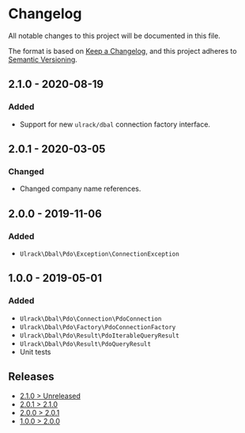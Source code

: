 # Changelog
All notable changes to this project will be documented in this file.

The format is based on [Keep a Changelog](https://keepachangelog.com/en/1.0.0/),
and this project adheres to [Semantic Versioning](https://semver.org/spec/v2.0.0.html).

## 2.1.0 - 2020-08-19
### Added
- Support for new `ulrack/dbal` connection factory interface.

## 2.0.1 - 2020-03-05
### Changed
- Changed company name references.

## 2.0.0 - 2019-11-06
### Added
- `Ulrack\Dbal\Pdo\Exception\ConnectionException`

## 1.0.0 - 2019-05-01
### Added
- `Ulrack\Dbal\Pdo\Connection\PdoConnection`
- `Ulrack\Dbal\Pdo\Factory\PdoConnectionFactory`
- `Ulrack\Dbal\Pdo\Result\PdoIterableQueryResult`
- `Ulrack\Dbal\Pdo\Result\PdoQueryResult`
- Unit tests

## Releases
- [2.1.0 > Unreleased](https://github.com/ulrack/dbal-pdo/compare/2.1.0...HEAD)
- [2.0.1 > 2.1.0](https://github.com/ulrack/dbal-pdo/compare/2.0.1...2.1.0)
- [2.0.0 > 2.0.1](https://github.com/ulrack/dbal-pdo/compare/2.0.0...2.0.1)
- [1.0.0 > 2.0.0](https://github.com/ulrack/dbal-pdo/compare/1.0.0...2.0.0)
